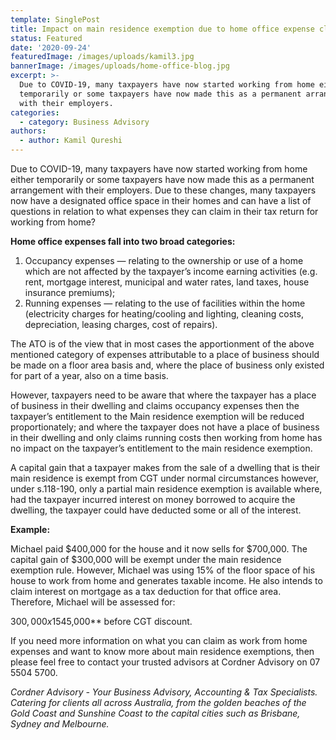 ```yaml
---
template: SinglePost
title: Impact on main residence exemption due to home office expense claims
status: Featured
date: '2020-09-24'
featuredImage: /images/uploads/kamil3.jpg
bannerImage: /images/uploads/home-office-blog.jpg
excerpt: >-
  Due to COVID-19, many taxpayers have now started working from home either
  temporarily or some taxpayers have now made this as a permanent arrangement
  with their employers.
categories:
  - category: Business Advisory
authors:
  - author: Kamil Qureshi
---
```

Due to COVID-19, many taxpayers have now started working from home either temporarily or some taxpayers have now made this as a permanent arrangement with their employers. Due to these changes, many taxpayers now have a designated office space in their homes and can have a list of questions in relation to what expenses they can claim in their tax return for working from home?



**Home office expenses fall into two broad categories:**

1. Occupancy expenses — relating to the ownership or use of a home which are not affected by the taxpayer’s income earning activities (e.g. rent, mortgage interest, municipal and water rates, land taxes, house insurance premiums);
2. Running expenses — relating to the use of facilities within the home (electricity charges for heating/cooling and lighting, cleaning costs, depreciation, leasing charges, cost of repairs).

The ATO is of the view that in most cases the apportionment of the above mentioned category of expenses attributable to a place of business should be made on a floor area basis and, where the place of business only existed for part of a year, also on a time basis. 

However, taxpayers need to be aware that where the taxpayer has a place of business in their dwelling and claims occupancy expenses then the taxpayer’s entitlement to the Main residence exemption will be reduced proportionately; and where the taxpayer does not have a place of business in their dwelling and only claims running costs then working from home has no impact on the taxpayer’s entitlement to the main residence exemption. 

A capital gain that a taxpayer makes from the sale of a dwelling that is their main residence is exempt from CGT under normal circumstances however, under s.118-190, only a partial main residence exemption is available where, had the taxpayer incurred interest on money borrowed to acquire the dwelling, the taxpayer could have deducted some or all of the interest.



**Example:**

Michael paid $400,000 for the house and it now sells for $700,000. The capital gain of $300,000 will be exempt under the main residence exemption rule. However, Michael was using 15% of the floor space of his house to work from home and generates taxable income. He also intends to claim interest on mortgage as a tax deduction for that office area. Therefore, Michael will be assessed for:

$300,000 x 15% = **$45,000** before CGT discount.

If you need more information on what you can claim as work from home expenses and want to know more about main residence exemptions, then please feel free to contact your trusted advisors at Cordner Advisory on 07 5504 5700.

_Cordner Advisory - Your Business Advisory, Accounting & Tax Specialists. Catering for clients all across Australia, from the golden beaches of the Gold Coast and Sunshine Coast to the capital cities such as Brisbane, Sydney and Melbourne._
